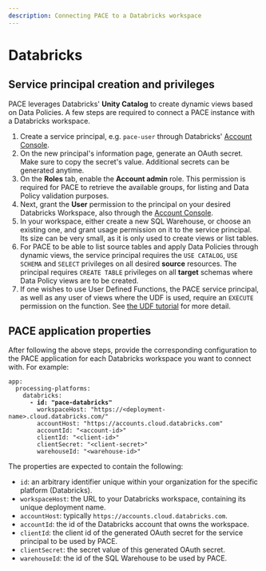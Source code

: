 ```yaml
---
description: Connecting PACE to a Databricks workspace
---
```


# Databricks

## Service principal creation and privileges

PACE leverages Databricks' **Unity Catalog** to create dynamic views based on Data Policies. A few steps are required to connect a PACE instance with a Databricks workspace.

1. Create a service principal, e.g. `pace-user` through Databricks' [Account Console](https://accounts.cloud.databricks.com/users/serviceprincipals/add).
2. On the new principal's information page, generate an OAuth secret. Make sure to copy the secret's value. Additional secrets can be generated anytime.
3. On the **Roles** tab, enable the **Account admin** role. This permission is required for PACE to retrieve the available groups, for listing and Data Policy validation purposes.
4. Next, grant the **User** permission to the principal on your desired Databricks Workspace, also through the [Account Console](https://accounts.cloud.databricks.com/workspaces).
5. In your workspace, either create a new SQL Warehouse, or choose an existing one, and grant usage permission on it to the service principal. Its size can be very small, as it is only used to create views or list tables.
6. For PACE to be able to list source tables and apply Data Policies through dynamic views, the service principal requires the `USE CATALOG`, `USE SCHEMA` and `SELECT` privileges on all desired **source** resources. The principal requires `CREATE TABLE` privileges on all **target** schemas where Data Policy views are to be created.
7. If one wishes to use User Defined Functions, the PACE service principal, as well as any user of views where the UDF is used, require an `EXECUTE` permission on the function. See [the UDF tutorial](../../tutorials/udfs.md) for more detail.

## PACE application properties

After following the above steps, provide the corresponding configuration to the PACE application for each Databricks workspace you want to connect with. For example:

<pre class="language-yaml" data-line-numbers><code class="lang-yaml">app:
  processing-platforms:
    databricks:
<strong>      - id: "pace-databricks"
</strong>        workspaceHost: "https://&#x3C;deployment-name>.cloud.databricks.com/"
        accountHost: "https://accounts.cloud.databricks.com"
        accountId: "&#x3C;account-id>"
        clientId: "&#x3C;client-id>"
        clientSecret: "&#x3C;client-secret>"
        warehouseId: "&#x3C;warehouse-id>"
</code></pre>

The properties are expected to contain the following:

* `id`: an arbitrary identifier unique within your organization for the specific platform (Databricks).
* `workspaceHost`: the URL to your Databricks workspace, containing its unique deployment name.
* `accountHost`: typically `https://accounts.cloud.databricks.com`.
* `accountId`: the id of the Databricks account that owns the workspace.
* `clientId`: the client id of the generated OAuth secret for the service principal to be used by PACE.
* `clientSecret`: the secret value of this generated OAuth secret.
* `warehouseId`: the id of the SQL Warehouse to be used by PACE.
